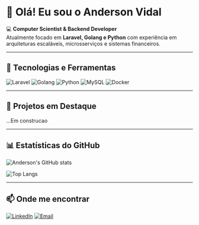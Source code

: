 # 👋 Olá! Eu sou o Anderson Vidal  

💻 **Computer Scientist & Backend Developer**  
Atualmente focado em **Laravel, Golang e Python** com experiência em arquiteturas escaláveis, microsserviços e sistemas financeiros.

---

## 🚀 Tecnologias e Ferramentas

![Laravel](https://img.shields.io/badge/Laravel-FF2D20?style=for-the-badge&logo=laravel&logoColor=white)
![Golang](https://img.shields.io/badge/Go-00ADD8?style=for-the-badge&logo=go&logoColor=white)
![Python](https://img.shields.io/badge/Python-3776AB?style=for-the-badge&logo=python&logoColor=white)
![MySQL](https://img.shields.io/badge/MySQL-005C84?style=for-the-badge&logo=mysql&logoColor=white)
![Docker](https://img.shields.io/badge/Docker-2496ED?style=for-the-badge&logo=docker&logoColor=white)

---

## 🌟 Projetos em Destaque

...Em construcao

---

## 📊 Estatísticas do GitHub

![Anderson's GitHub stats](https://github-readme-stats.vercel.app/api?username=AndersonVidal&show_icons=true&theme=dracula)

![Top Langs](https://github-readme-stats.vercel.app/api/top-langs/?username=AndersonVidal&layout=compact&theme=dracula)

---

## 📫 Onde me encontrar

[![LinkedIn](https://img.shields.io/badge/LinkedIn-0077B5?style=for-the-badge&logo=linkedin&logoColor=white)](https://www.linkedin.com/in/anderson-vasconcelos-6aa74015a/)
[![Email](https://img.shields.io/badge/Email-000?style=for-the-badge&logo=gmail&logoColor=white)](mailto:andersonfvidal@gmail.com)
